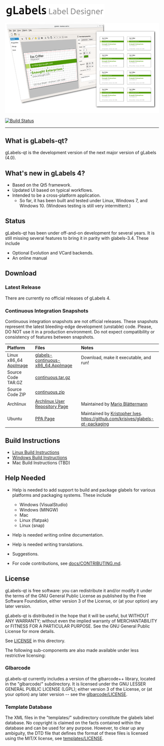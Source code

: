 ![gLabels Label Designer](glabels/images/glabels-label-designer.png)

![Cover Image](docs/images/cover-image.png)

[![Build Status](https://travis-ci.org/jimevins/glabels-qt.svg?branch=master)](https://travis-ci.org/jimevins/glabels-qt)

*******************************************************************************

## What is gLabels-qt?

gLabels-qt is the development version of the next major version of gLabels (4.0).


## What's new in gLabels 4?

- Based on the Qt5 framework.
- Updated UI based on typical workflows.
- Intended to be a cross-platform application.
    * So far, it has been built and tested under Linux, Windows 7, and Windows 10. (Windows testing is still very intermittent.)


## Status

gLabels-qt has been under off-and-on development for several years.
It is still missing several features to bring it in parity with glabels-3.4.  These include

- Optional Evolution and VCard backends.
- An online manual


## Download

### Latest Release

There are currently no official releases of gLabels 4.

### Continuous Integration Snapshots

Continuous integration snapshots are not official releases.  These snapshots represent the latest
bleeding-edge development (unstable) code.  Please, DO NOT use it in a production environment.  Do not
expect compatibility or consistency of features between snapshots.

| Platform | Files | Notes |
|:---------|:------|:------|
| Linux x86_64 [AppImage](http:appimage.org) | [glabels-continuous-x86_64.AppImage](https://github.com/jimevins/glabels-qt/releases/download/continuous/glabels-continuous-x86_64.AppImage) | Download, make it executable, and run! |
| Source Code TAR.GZ | [continuous.tar.gz](https://github.com/jimevins/glabels-qt/archive/continuous.tar.gz) | |
| Source Code ZIP    | [continuous.zip](https://github.com/jimevins/glabels-qt/archive/continuous.tar.gz) | |
| Archlinux          | [Archlinux User Repository Page](https://aur.archlinux.org/packages/glabels-qt-git/) | Maintained by [Mario Blättermann](https://github.com/mariobl) |
| Ubuntu             | [PPA Page](https://code.launchpad.net/~krisives/+archive/ubuntu/glabels-qt) | Maintained by [Kristopher Ives](https://github.com/krisives).<br>https://github.com/krisives/glabels-qt-packaging |


## Build Instructions

- [Linux Build Instructions](docs/BUILD-INSTRUCTIONS-LINUX.md)
- [Windows Build Instructions](docs/BUILD-INSTRUCTIONS-WINDOWS.md)
- Mac Build Instructions (TBD)


## Help Needed

* Help is needed to add support to build and package glabels for various platforms and packaging systems.
These include

   - Windows (VisualStudio)
   - Windows (MINGW)
   - Mac
   - Linux (flatpak)
   - Linux (snap)

* Help is needed writing online documentation.

* Help is needed writing translations.

* Suggestions.

* For code contributions, see [docs/CONTRIBUTING.md](docs/CONTRIBUTING.md).


## License

gLabels-qt is free software: you can redistribute it and/or modify
it under the terms of the GNU General Public License as published by
the Free Software Foundation, either version 3 of the License, or
(at your option) any later version.

gLabels-qt is distributed in the hope that it will be useful,
but WITHOUT ANY WARRANTY; without even the implied warranty of
MERCHANTABILITY or FITNESS FOR A PARTICULAR PURPOSE.  See the
GNU General Public License for more details.

See [LICENSE](LICENSE) in this directory.

The following sub-components are also made available under less
restrictive licensing:

### Glbarcode

   gLabels-qt currently includes a version of the glbarcode++ library, located in
   the "glbarcode/" subdirectory.  It is licensed under the GNU LESSER GENERAL
   PUBLIC LICENSE (LGPL); either version 3 of the License, or (at your option)
   any later version -- see the [glbarcode/LICENSE](glbarcode/LICENSE).

### Template Database

   The XML files in the "templates/" subdirectory constitute the glabels
   label database.  No copyright is claimed on the facts contained within
   the database and can be used for any purpose.  However, to clear up any
   ambiguity, the DTD file that defines the format of these files is
   licensed using the MIT/X license, see [templates/LICENSE](templates/LICENSE).
